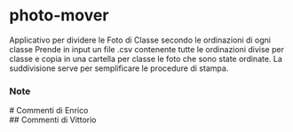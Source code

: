 # photo-mover
Applicativo per dividere le Foto di Classe secondo le ordinazioni di ogni classe
Prende in input un file .csv contenente tutte le ordinazioni divise per classe e copia in una cartella per classe le foto che sono state ordinate. La suddivisione serve per semplificare le procedure di stampa.

### Note
\# Commenti di Enrico  
\## Commenti di Vittorio
